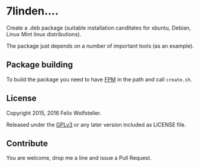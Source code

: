 # 7linden....

Create a .deb package (suitable installation canditates for xbuntu, Debian, Linux Mint linux distributions).

The package just depends on a number of important tools (as an example).

## Package building

To build the package you need to have [FPM](https://github.com/jordansissel/fpm) in the path and call `create.sh`.

## License

Copyright 2015, 2016 Felix Wolfsteller.

Released under the [GPLv3](LICENSE) or any later version included as LICENSE file.

## Contribute

You are welcome, drop me a line and issue a Pull Request.
